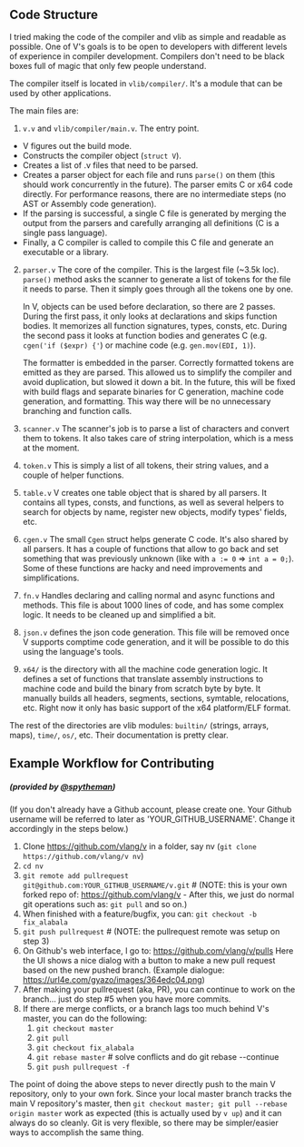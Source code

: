 ## Code Structure

I tried making the code of the compiler and vlib as simple and readable as possible. One of V's goals is to be open to developers with different levels of experience in compiler development. Compilers don't need to be black boxes full of magic that only few people understand.

The compiler itself is located in `vlib/compiler/`. It's a module that can be used by other
applications.

The main files are:

1. `v.v` and `vlib/compiler/main.v`. The entry point.

- V figures out the build mode.
- Constructs the compiler object (`struct V`).
- Creates a list of .v files that need to be parsed.
- Creates a parser object for each file and runs `parse()` on them (this should work concurrently in the future). The parser emits C or x64 code directly. For performance reasons, there are no intermediate steps (no AST or Assembly code generation).
- If the parsing is successful, a single C file is generated by merging the output from the parsers and carefully arranging all definitions (C is a single pass language).
- Finally, a C compiler is called to compile this C file and generate an executable or a library.

2. `parser.v` The core of the compiler. This is the largest file (~3.5k loc). `parse()` method asks the scanner to generate a list of tokens for the file it needs to parse. Then it simply goes through all the tokens one by one.

   In V, objects can be used before declaration, so there are 2 passes. During the first pass, it only looks at declarations and skips function bodies. It memorizes all function signatures, types, consts, etc. During the second pass it looks at function bodies and generates C (e.g. `cgen('if ($expr) {'`) or machine code (e.g. `gen.mov(EDI, 1)`).

   The formatter is embedded in the parser. Correctly formatted tokens are emitted as they are parsed. This allowed us to simplify the compiler and avoid duplication, but slowed it down a bit. In the future, this will be fixed with build flags and separate binaries for C generation, machine code generation, and formatting. This way there will be no unnecessary branching and function calls.

3. `scanner.v` The scanner's job is to parse a list of characters and convert them to tokens. It also takes care of string interpolation, which is a mess at the moment.

4. `token.v` This is simply a list of all tokens, their string values, and a couple of helper functions.

5. `table.v` V creates one table object that is shared by all parsers. It contains all types, consts, and functions, as well as several helpers to search for objects by name, register new objects, modify types' fields, etc.

6. `cgen.v` The small `Cgen` struct helps generate C code. It's also shared by all parsers. It has a couple of functions that allow to go back and set something that was previously unknown (like with `a := 0` => `int a = 0;`). Some of these functions are hacky and need improvements and simplifications.

7. `fn.v` Handles declaring and calling normal and async functions and methods. This file is about 1000 lines of code, and has some complex logic. It needs to be cleaned up and simplified a bit.

8. `json.v` defines the json code generation. This file will be removed once V supports comptime code generation, and it will be possible to do this using the language's tools.

9. `x64/` is the directory with all the machine code generation logic. It defines a set of functions that translate assembly instructions to machine code and build the binary from scratch byte by byte. It manually builds all headers, segments, sections, symtable, relocations, etc. Right now it only has basic support of the x64 platform/ELF format.

The rest of the directories are vlib modules: `builtin/` (strings, arrays, maps), `time/`, `os/`, etc. Their documentation is pretty clear.

## Example Workflow for Contributing
##### (provided by [@spytheman](https://github.com/spytheman))

(If you don't already have a Github account, please create one. Your Github username will be referred to later as 'YOUR_GITHUB_USERNAME'. Change it accordingly in the steps below.)

1. Clone https://github.com/vlang/v in a folder, say nv (`git clone https://github.com/vlang/v nv`)
1. `cd nv`
1. `git remote add pullrequest git@github.com:YOUR_GITHUB_USERNAME/v.git`  # (NOTE: this is your own forked repo of: https://github.com/vlang/v - After this, we just do normal git operations such as: `git pull` and so on.)
1. When finished with a feature/bugfix, you can: `git checkout -b fix_alabala`
1. `git push pullrequest`  # (NOTE: the pullrequest remote was setup on step 3)
1. On Github's web interface, I go to: https://github.com/vlang/v/pulls  Here the UI shows a nice dialog with a button to make a new pull request based on the new pushed branch. (Example dialogue: https://url4e.com/gyazo/images/364edc04.png)
1. After making your pullrequest (aka, PR), you can continue to work on the branch... just do step #5 when you have more commits.
1. If there are merge conflicts, or a branch lags too much behind V's master, you can do the following:
   1. `git checkout master`
   1. `git pull`
   1. `git checkout fix_alabala`
   1. `git rebase master`  # solve conflicts and do git rebase --continue
   1. `git push pullrequest -f`

The point of doing the above steps to never directly push to the main V repository, only to your own fork. Since your local master branch tracks the main V repository's master, then `git checkout master; git pull --rebase origin master` work as expected (this is actually used by `v up`) and it can always do so cleanly. Git is very flexible, so there may be simpler/easier ways to accomplish the same thing.
